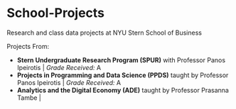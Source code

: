 # School-Projects
Research and class data projects at NYU Stern School of Business

Projects From:
- <b>Stern Undergraduate Research Program (SPUR)</b> with Professor Panos Ipeirotis | <i>Grade Received:</i> A
- <b>Projects in Programming and Data Science (PPDS)</b> taught by Professor Panos Ipeirotis | <i>Grade Received:</i> A
- <b>Analytics and the Digital Economy (ADE)</b> taught by Professor Prasanna Tambe |
